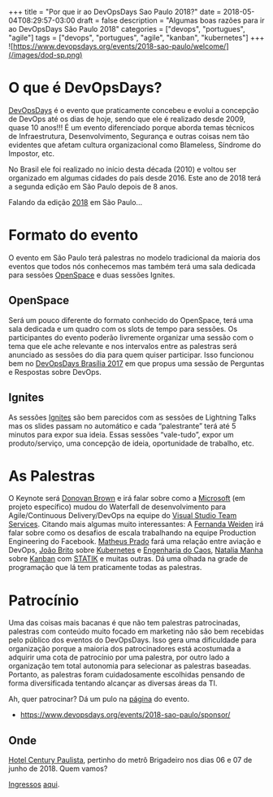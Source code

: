 +++
title = "Por que ir ao DevOpsDays Sao Paulo 2018?"
date = 2018-05-04T08:29:57-03:00
draft = false
description = "Algumas boas razões para ir ao DevOpsDays São Paulo 2018"
categories = ["devops", "portugues", "agile"]
tags = ["devops", "portugues", "agile", "kanban", "kubernetes"]
+++
![https://www.devopsdays.org/events/2018-sao-paulo/welcome/](/images/dod-sp.png)

# O que é DevOpsDays?

[DevOpsDays](https://www.devopsdays.org) é o evento que praticamente concebeu e evolui a concepção de DevOps até os dias de hoje, sendo que ele é realizado desde 2009, quase 10 anos!!! É um evento diferenciado porque aborda temas técnicos de Infraestrutura, Desenvolvimento, Segurança e outras coisas nem tão evidentes que afetam cultura organizacional como Blameless, Síndrome do Impostor, etc. 

No Brasil ele foi realizado no início desta década (2010) e voltou ser organizado em algumas cidades do país desde 2016. Este ano de 2018 terá a segunda edição em São Paulo depois de 8 anos.

Falando da edição [2018](https://www.devopsdays.org/events/2018-sao-paulo/welcome/) em São Paulo...

# Formato do evento

O evento em São Paulo terá palestras no modelo tradicional da maioria dos eventos que todos nós conhecemos mas também terá uma sala dedicada para sessões [OpenSpace](https://www.devopsdays.org/open-space-format/) e duas sessões Ignites. 

## OpenSpace

Será um pouco diferente do formato conhecido do OpenSpace, terá uma sala dedicada e um quadro com os slots de tempo para sessões. Os participantes do evento poderão livremente organizar uma sessão com o tema que ele ache relevante e nos intervalos entre as palestras será anunciado as sessões do dia para quem quiser participar. Isso funcionou bem no [DevOpsDays Brasília 2017](https://www.devopsdays.org/events/2017-brasilia/welcome/) em que propus uma sessão de Perguntas e Respostas sobre DevOps. 

## Ignites

As sessões [Ignites](https://www.devopsdays.org/ignite-talks-format/) são bem parecidos com as sessões de Lightning Talks mas os slides passam no automático e cada “palestrante” terá até 5 minutos para expor sua ideia. Essas sessões “vale-tudo”, expor um produto/serviço, uma concepção de ideia, oportunidade de trabalho, etc.

# As Palestras

O Keynote será [Donovan Brown](https://twitter.com/donovanbrown) e irá falar sobre como a [Microsoft](https://twitter.com/donovanbrown) (em projeto específico) mudou do Waterfall de desenvolvimento para Agile/Continuous Delivery/DevOps na equipe do [Visual Studio Team Services](https://www.visualstudio.com/team-services/). Citando mais algumas muito interessantes: A [Fernanda Weiden](https://twitter.com/nandaweiden) irá falar sobre como os desafios de escala trabalhando na equipe Production Engineering do Facebook. [Matheus Prado](https://twitter.com/mateusprado) fará uma relação entre aviação e DevOps, [João Brito](https://twitter.com/juniorjbn) sobre [Kubernetes](https://kubernetes.io/) e [Engenharia do Caos](https://principlesofchaos.org/), [Natalia Manha](https://twitter.com/nataliamanha) sobre [Kanban](https://en.wikipedia.org/wiki/Kanban) com [STATIK](https://scrumandkanban.co.uk/statik/) e muitas outras.  Dá uma olhada na grade de programação que lá tem praticamente todas as palestras. 

# Patrocínio

Uma das coisas mais bacanas é que não tem palestras patrocinadas, palestras com conteúdo muito focado em marketing não são bem recebidas pelo público dos eventos do DevOpsDays. Isso gera uma dificuldade para organização porque a maioria dos patrocinadores está acostumada a adquirir uma cota de patrocínio por uma palestra, por outro lado a organização tem total autonomia para selecionar as palestras baseadas. Portanto, as palestras foram cuidadosamente escolhidas pensando de forma diversificada tentando alcançar as diversas áreas da TI.

Ah, quer patrocinar? Dá um pulo na [página](https://www.devopsdays.org/events/2018-sao-paulo/sponsor/) do evento.

- https://www.devopsdays.org/events/2018-sao-paulo/sponsor/

## Onde

[Hotel Century Paulista](https://www.centuryflat.com.br/), pertinho do metrô Brigadeiro nos dias 06 e 07 de junho de 2018. Quem vamos?

[Ingressos](https://www.eventbrite.com.br/e/devopsdays-sp-2018-tickets-42971706531) [aqui](https://www.eventbrite.com.br/e/devopsdays-sp-2018-tickets-42971706531). 
